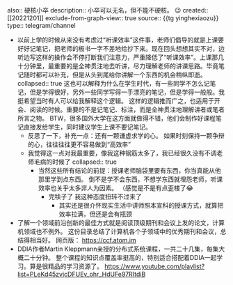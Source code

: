 also:: 硬核小卒
description:: 小卒可以无名，但不能不硬核。 😉
created:: [[20221201]]
exclude-from-graph-view:: true
source:: {{tg yinghexiaozu}}
type:: telegram/channel

- 以前上学的时候从来没有考虑过“听课效率”这件事，老师们倡导的就是上课要好好记笔记，把老师的板书一字不差地给抄下来。现在回头想想其实不对，边听边写这样的操作会不停打断我们注意力，严重降低了“听课效率”。上课那几十分钟里，最重要的是全神贯注地去听讲，尽力理解老师的讲课思路。毕竟笔记随时都可以补充，但是从头到尾给你讲解一个东西的机会稍纵即逝。
  collapsed:: true
  这也可以解释为什么在学生时代，有一些同学不怎么记笔记，但是学得很好，另外一些同学写得一手漂亮的笔记，但是学得一般般。我挺希望当时有人可以给我解释这个逻辑。
  这样的逻辑推而广之，也适用于开会、阅读的时候。重要的不是记笔记、标注，而是全神贯注地理解讲者或笔者所言之物。
  BTW，很多国外大学在这方面就做得不错，他们会制作好课程笔记直接发给学生，同时建议学生上课不要记笔记。
  - 反思了一下，补充一点：还有一颗谦虚求学的心。
    如果时刻保持一颗争辩的心，往往往往更不容易做到“高效率”
  - 我觉得这一点对我最重要，像我这种钢筋太多了，我已经很久没有不调老师毛病的时候了
    collapsed:: true
    - 当然这些所有结论的前提：授课老师脑袋里要有东西，你当真能从他那里学到点东西。
      倒不是学不会东西，不想学东西就埋怨老师，听课效率也关乎太多非人为因素。
      （感觉是不是有点歪楼了😂
      - 完犊子了 我这种态度扭转不过来了
        - 其实还是很介怀现实生活中讲师照本宣科的授课方式，就算把效率拉满，但还是会有瓶颈
- 了解一个领域前沿创新的最佳方式就是阅读顶级期刊和会议上发的论文，计算机领域也不例外。
  这份目录总结了计算机各个子领域中的优秀期刊和会议，总结得相当好。
  网页版： https://ccf.atom.im
- DDIA作者Martin Kleppmann亲授的分布式系统课程，一共二十几集，每集大概二十分钟。
  整个课程的知识点覆盖率挺高的，特别适合搭配着DDIA一起学习。算是很精品的学习资源了。
  https://www.youtube.com/playlist?list=PLeKd45zvjcDFUEv_ohr_HdUFe97RItdiB